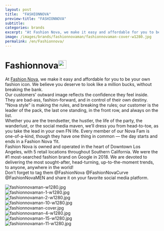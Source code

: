 ```yaml
---
layout: post
title:  "FASHIONNOVA"
preview-title: "FASHIONNOVA"
subtitle:
categories: brands
excerpt: "At Fashion Nova, we make it easy and affordable for you to be your own fashion icon. We believe you deserve to look like a million bucks, without breaking the bank" 
image: /images/brands/fashionnovaman/fashionnovaman-cover-w1280.jpg
permalink: /en/Fashionnova/
---
```


<div class="dark-grey-bg">
    <div class="container">
        <div class="row">
            <div class="col section ft-white ft-300">
                <h1 class="white-color">Fashionnova<img class="space" src="{{ '/assets/images/aquarius.png' | prepend: SourceUrl }}" width="27"></h1>
                <p>At <a class="red ft-400" href="https://instagram.com/fashionnovamen?utm_source=ig_profile_share&igshid=w3x4v564zt02/" target="_blank">Fashion Nova</a>, we make it easy and affordable for you to be your own fashion icon. We believe you deserve to look like a million bucks, without breaking the bank.<br>
                Our customers' outward image reflects the confidence they feel inside. They are bad-ass, fashion-forward, and in control of their own destiny. "Nova style" is making the rules, and breaking the rules; our customer is the leader of the pack, the last one standing, in the front row, and always on the list.<br>
                Whether you are the trendsetter, the hustler, the life of the party, the wanderlust, or the social media maven, we’ll dress you from head-to-toe, as you take the lead in your own FN life. Every member of our Nova Fam is one-of-a-kind, though they have one thing in common — the day starts and ends in a Fashion Nova ‘fit.<br>
                Fashion Nova is owned and operated in the heart of Downtown Los Angeles, with 5 retail locations throughout Southern California. We were the #1 most-searched fashion brand on Google in 2018. We are devoted to delivering the most sought-after, head-turning, up-to-the-moment trends, to anyone, anywhere in the world!<br>
                Don’t forget to tag them  @FashionNova @FashionNovaCurve @FashionNovaMEN and share it on your favorite social media platform.</p>  
            </div>
        </div>
    </div>
    <div class="post-gallery">
        <div class="container">
            <div class="row">
                <div class="col-md-6">
                    <img src="{{ '/images/brands/fashionnovaman/fashionnovaman-w1280.jpg' | prepend: SourceUrl }}" alt="fashionnovaman-w1280.jpg">
                </div>
                <div class="col-md-6">
                    <img src="{{ '/images/brands/fashionnovaman/fashionnovaman-1-w1280.jpg' | prepend: SourceUrl }}" alt="fashionnovaman-1-w1280.jpg">
                </div>
            </div>
            <div class="row">
                <div class="col-md-6">
                    <img src="{{ '/images/brands/fashionnovaman/fashionnovaman-2-w1280.jpg' | prepend: SourceUrl }}" alt="fashionnovaman-2-w1280.jpg">
                </div>
                <div class="col-md-6">
                    <img src="{{ '/images/brands/fashionnovaman/fashionnovaman-10-w1280.jpg' | prepend: SourceUrl }}" alt="fashionnovaman-10-w1280.jpg">
                </div>
            </div>
            <div class="row">
                <div class="col">
                    <img src="{{ '/images/brands/fashionnovaman/fashionnovaman-cover.jpg' | prepend: SourceUrl }}" alt="fashionnovaman-cover.jpg">
                </div>
            </div>
            <div class="row">
                <div class="col-md-6">
                    <img src="{{ '/images/brands/fashionnovaman/fashionnovaman-4-w1280.jpg' | prepend: SourceUrl }}" alt="fashionnovaman-4-w1280.jpg">
                </div>
                <div class="col-md-6">
                    <img src="{{ '/images/brands/fashionnovaman/fashionnovaman-15-w1280.jpg' | prepend: SourceUrl }}" alt="fashionnovaman-15-w1280.jpg">
                </div>
            </div>
            <div class="row">
                <div class="col">
                    <img src="{{ '/images/brands/fashionnovaman/fashionnovaman-11-w1280.jpg' | prepend: SourceUrl }}" alt="fashionnovaman-11-w1280.jpg">
                </div>
            </div>
        </div>
    </div>
</div>